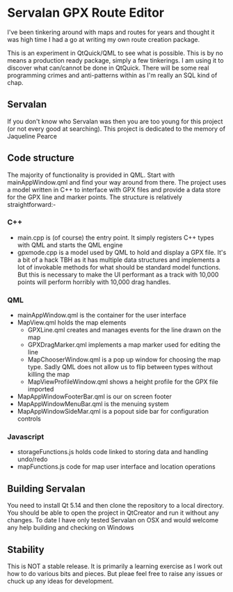 # Servalan GPX Route Editor

I've been tinkering around with maps and routes for years and thought it was high time I had a go at writing my own route creation package.

This is an experiment in QtQuick/QML to see what is possible. This is by no means a production ready package, simply a few tinkerings. I am using it to discover what can/cannot be done in QtQuick. There will be some real programming crimes and anti-patterns within as I'm really an SQL kind of chap. 

## Servalan

If you don't know who Servalan was then you are too young for this project (or not every good at searching). This project is dedicated to the memory of Jaqueline Pearce

## Code structure

The majority of functionality is provided in QML. Start with mainAppWindow.qml and find your way around from there. The project uses a model written in C++ to interface with GPX files and provide a data store for the GPX line and marker points. The structure is relatively straightforward:-

### C++
- main.cpp is (of course) the entry point. It simply registers C++ types with QML and starts the QML engine
- gpxmode.cpp is a model used by QML to hold and display a GPX file. It's a bit of a hack TBH as it has multiple data structures and implements a lot of invokable methods for what should be standard model functions. But this is necessary to make the UI performant as a track with 10,000 points will perform horribly with 10,000 drag handles.

### QML
- mainAppWindow.qml is the container for the user interface
- MapView.qml holds the map elements
  - GPXLine.qml creates and manages events for the line drawn on the map
  - GPXDragMarker.qml implements a map marker used for editing the line
  - MapChooserWindow.qml is a pop up window for choosing the map type. Sadly QML does not allow us to flip between types without killing the map
  - MapViewProfileWindow.qml shows a height profile for the GPX file imported
- MapAppWindowFooterBar.qml is our on screen footer
- MapAppWindowMenuBar.qml is the menuing system
- MapAppWindowSideMar.qml is a popout side bar for configuration controls

### Javascript

- storageFunctions.js holds code linked to storing data and handling undo/redo
- mapFunctions.js code for map user interface and location operations

## Building Servalan

You need to install Qt 5.14 and then clone the repository to a local directory. You should be able to open the project in QtCreator and run it without any changes. To date I have only tested Servalan on OSX and would welcome any help building and checking on Windows

## Stability

This is NOT a stable release. It is primarily a learning exercise as I work out how to do various bits and pieces. But pleae feel free to raise any issues or chuck up any ideas for development. 
